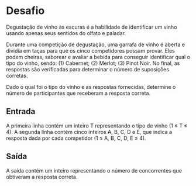 <h1>Desafio</h1>
Degustação de vinho às escuras é a habilidade de identificar um vinho usando apenas seus sentidos do olfato e paladar.

Durante uma competição de degustação, uma garrafa de vinho é aberta e dividia em taças para que os cinco competidores possam provar. Eles podem cheiras, saborear e avaliar a bebida para conseguir identificar qual o tipo do vinho, sendo: (1) Cabernet; (2) Merlot; (3) Pinot Noir. No final, as respostas são verificadas para determinar o número de suposições corretas.

Dado o qual foi o tipo do vinho e as respostas fornecidas, determine o número de participantes que receberam a resposta correta.

<h2>Entrada</h2>
A primeira linha contém um inteiro T representando o tipo de vinho (1 ≤ T ≤ 4). A segunda linha contém cinco inteiros A, B, C, D e E, que indica a resposta dada por cada competidor (1 ≤ A, B, C, D, E ≤ 4).

<h2>Saída</h2>
A saída contém um inteiro representando o número de concorrentes que obtiveram a resposta correta.

 